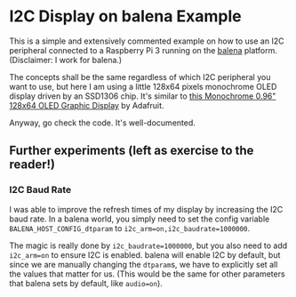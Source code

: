 # I2C Display on balena Example

This is a simple and extensively commented example on how to use an I2C
peripheral connected to a Raspberry Pi 3 running on the
[balena](https://www.balena.io) platform. (Disclaimer: I work for balena.)

The concepts shall be the same regardless of which I2C peripheral you want to
use, but here I am using a little 128x64 pixels monochrome OLED display driven
by an SSD1306 chip. It's similar to [this Monochrome 0.96" 128x64 OLED Graphic
Display](https://www.adafruit.com/product/326) by Adafruit.

Anyway, go check the code. It's well-documented.

## Further experiments (left as exercise to the reader!)

### I2C Baud Rate

I was able to improve the refresh times of my display by increasing the I2C baud
rate. In a balena world, you simply need to set the config variable
`BALENA_HOST_CONFIG_dtparam` to `i2c_arm=on,i2c_baudrate=1000000`.

The magic is really done by `i2c_baudrate=1000000`, but you also need to add
`i2c_arm=on` to ensure I2C is enabled. balena will enable I2C by default, but
since we are manually changing the `dtparam`s, we have to explicitly set all the
values that matter for us. (This would be the same for other parameters that
balena sets by default, like `audio=on`).
